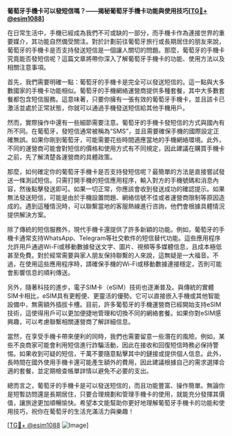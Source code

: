 **葡萄牙手機卡可以發短信嗎？——揭秘葡萄牙手機卡功能與使用技巧[[TG💪+ @esim1088](https://t.me/s/esim1088)]**

在日常生活中，手機已經成為我們不可或缺的一部分，而手機卡作為連接世界的重要媒介，其功能自然備受關注。對於計劃前往葡萄牙旅行或長期居住的朋友來說，葡萄牙的手機卡是否支持發送短信是一個讓人關切的問題。那麼，葡萄牙的手機卡究竟能否發短信呢？這篇文章將帶你深入了解葡萄牙手機卡的功能、使用方法以及相關注意事項。

首先，我們需要明確一點：葡萄牙的手機卡是完全可以發送短信的。這一點與大多數國家的手機卡功能相似。葡萄牙的手機網絡運營商提供多種套餐，其中大多數套餐都包含短信服務。這意味著，只要你擁有一張有效的葡萄牙手機卡，並且該卡已激活並處於正常狀態，你就可以通過手機發送短信給其他手機用戶。

然而，實際操作中還有一些細節需要注意。葡萄牙的手機卡發短信的方式與國內有所不同。在葡萄牙，發短信通常被稱為“SMS”，並且需要確保手機的國際設定正確無誤。如果你剛到葡萄牙，可能需要花些時間適應當地的手機網絡環境。此外，不同的運營商可能會對短信的價格和使用方式有不同規定，因此建議在購買手機卡之前，先了解清楚各運營商的具體政策。

那麼，如何確定你的葡萄牙手機卡是否支持發短信呢？最簡單的方法是直接嘗試發送一條測試短信。只需打開手機的短信應用程序，輸入對方的手機號碼和消息內容，然後點擊發送即可。如果一切正常，你應該會收到發送成功的確認提示。如果無法發送短信，可能是由於手機設置問題、網絡信號不佳或者運營商限制等原因造成的。遇到這種情況時，可以聯繫當地的客服熱線進行咨詢，他們會根據具體情況提供解決方案。

除了傳統的短信服務外，現代手機卡還提供了許多新穎的功能。例如，葡萄牙的手機卡通常支持WhatsApp、Telegram等社交軟件的短信替代功能。這些應用程序允許用戶通過Wi-Fi或移動數據發送文字、圖片、視頻等多媒體信息，且成本極低甚至免費。對於經常需要與家人朋友保持聯繫的人來說，這無疑是一大福音。不過，在使用這些應用程序時，請確保手機的Wi-Fi或移動數據連接穩定，否則可能會影響信息的順利傳送。

另外，隨著科技的進步，電子SIM卡（eSIM）技術也逐漸普及。與傳統的實體SIM卡相比，eSIM具有更輕便、更靈活的優勢。它可以直接嵌入手機或其他智能設備中，無需額外插拔卡槽。目前，許多葡萄牙的手機運營商已經開始支持eSIM技術，這使得用戶可以更加便捷地管理和切換不同的網絡套餐。如果你對eSIM感興趣，可以考慮聯繫相關運營商了解詳細信息。

當然，在享受手機卡帶來便利的同時，我們也需要留意一些潛在的風險。例如，某些不良商家可能會利用短信進行詐騙活動，因此在接收和回復短信時務必保持警惕。如果收到可疑的短信，千萬不要隨意點擊其中的鏈接或提供個人信息。此外，長時間在國外使用手機卡還可能產生額外的費用，因此建議根據自己的需求選擇合適的套餐，並定期檢查帳單詳情以避免不必要的支出。

總而言之，葡萄牙的手機卡是可以發送短信的，而且功能豐富、操作簡單。無論你是短暫訪問還是長期居住，只要合理規劃和管理手機卡的使用，就能充分發揮其價值，讓旅途更加順暢愉快。希望本文能幫助你更好地理解葡萄牙手機卡的功能和使用技巧，祝你在葡萄牙的生活充滿活力與樂趣！

[[TG💪+ @esim1088](https://t.me/s/esim1088) ![Image](https://i.postimg.cc/4NQfJmqS/Snipaste-2025-05-13-00-14-12.png)]